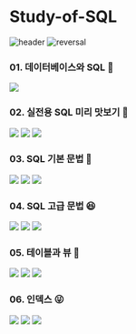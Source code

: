 # Study-of-SQL
![header](https://capsule-render.vercel.app/api?type=wave&color=80C2EE&height=300&section=header&text=STUDY%20OF%20SQL&fontSize=90)
![reversal](https://capsule-render.vercel.app/api?type=rect&text=RECT&fontAlign=30&fontSize=30&desc=Use%20theme&descAlign=60&descAlignY=50&theme=radical)

### 01. 데이터베이스와 SQL 🧐  
<a href="https://velog.io/@kimminseo9/SQL-01-1-%EB%8D%B0%EC%9D%B4%ED%84%B0%EB%B2%A0%EC%9D%B4%EC%8A%A4-%EC%95%8C%EC%95%84%EB%B3%B4%EA%B8%B0"><img src="https://img.shields.io/badge/01. 데이터베이스 알아보기-0085CA?style=flat-square&logo=velog&logoColor=white"/></a>

### 02. 실전용 SQL 미리 맛보기 🙂
<a href="https://velog.io/@kimminseo9/SQL-02-1-%EB%8D%B0%EC%9D%B4%ED%84%B0%EB%B2%A0%EC%9D%B4%EC%8A%A4-%EB%AA%A8%EB%8D%B8%EB%A7%81"><img src="https://img.shields.io/badge/01. 데이터베이스 모델링-0085CA?style=flat-square&logo=velog&logoColor=white"/></a>
<a href="https://velog.io/@kimminseo9/SQL-02-2-%EB%8D%B0%EC%9D%B4%ED%84%B0%EB%B2%A0%EC%9D%B4%EC%8A%A4-%EC%8B%9C%EC%9E%91%EB%B6%80%ED%84%B0-%EB%81%9D%EA%B9%8C%EC%A7%80"><img src="https://img.shields.io/badge/02. 데이터베이스 시작부터 끝까지-0085CA?style=flat-square&logo=velog&logoColor=white"/></a>
<a href="https://velog.io/@kimminseo9/SQL-02-3-%EB%8D%B0%EC%9D%B4%ED%84%B0%EB%B2%A0%EC%9D%B4%EC%8A%A4-%EA%B0%9C%EC%B2%B4"><img src="https://img.shields.io/badge/03. 데이터베이스 개체-0085CA?style=flat-square&logo=velog&logoColor=white"/></a>    
    
### 03. SQL 기본 문법 🥸
<a href="https://velog.io/@kimminseo9/SQL-03-1-SELECT-FROM-WHERE"><img src="https://img.shields.io/badge/01. SELECT ~ FROM ~ WHERE-0085CA?style=flat-square&logo=velog&logoColor=white"/></a> 
<a href="https://velog.io/@kimminseo9/SQL-03-2-%EC%A2%80-%EB%8D%94-%EA%B9%8A%EA%B2%8C-%EC%95%8C%EC%95%84%EB%B3%B4%EB%8A%94-SELECT-%EB%AC%B8"><img src="https://img.shields.io/badge/02. 좀 더 깊게 알아보는 SELECT 문-0085CA?style=flat-square&logo=velog&logoColor=white"/></a> 
<a href="https://velog.io/@kimminseo9/SQL-03-3-%EB%8D%B0%EC%9D%B4%ED%84%B0-%EB%B3%80%EA%B2%BD%EC%9D%84-%EC%9C%84%ED%95%9C-SQL-%EB%AC%B8"><img src="https://img.shields.io/badge/03. 데이터 변경을 위한 SQL 문-0085CA?style=flat-square&logo=velog&logoColor=white"/></a> 
    
### 04. SQL 고급 문법 😆
<a href="https://velog.io/@kimminseo9/SQL-04-1-MySQL%EC%9D%98-%EB%8D%B0%EC%9D%B4%ED%84%B0-%ED%98%95%EC%8B%9D"><img src="https://img.shields.io/badge/01. MySQL의 데이터 형식-0085CA?style=flat-square&logo=velog&logoColor=white"/></a> 
<a href="https://velog.io/@kimminseo9/SQL-04-2-%EB%91%90-%ED%85%8C%EC%9D%B4%EB%B8%94%EC%9D%84-%EB%AC%B6%EB%8A%94-%EC%A1%B0%EC%9D%B8"><img src="https://img.shields.io/badge/02. 두 테이블을 묶는 조인-0085CA?style=flat-square&logo=velog&logoColor=white"/></a> 
<a href="https://velog.io/@kimminseo9/SQL-04-3-SQL-%ED%94%84%EB%A1%9C%EA%B7%B8%EB%9E%98%EB%B0%8D"><img src="https://img.shields.io/badge/03. SQL 프로그래밍-0085CA?style=flat-square&logo=velog&logoColor=white"/></a> 

### 05. 테이블과 뷰 🤩
<a href="https://velog.io/@kimminseo9/SQL-05-1-SQL-%ED%85%8C%EC%9D%B4%EB%B8%94-%EB%A7%8C%EB%93%A4%EA%B8%B0"><img src="https://img.shields.io/badge/01. SQL 테이블 만들기-0085CA?style=flat-square&logo=velog&logoColor=white"/></a> 
<a href="https://velog.io/@kimminseo9/SQL-05-2-%EC%A0%9C%EC%95%BD%EC%A1%B0%EA%B1%B4%EC%9C%BC%EB%A1%9C-%ED%85%8C%EC%9D%B4%EB%B8%94%EC%9D%84-%EA%B2%AC%EA%B3%A0%ED%95%98%EA%B2%8C"><img src="https://img.shields.io/badge/02. 제약조건으로 테이블을 견고하게-0085CA?style=flat-square&logo=velog&logoColor=white"/></a>
<a href="https://velog.io/@kimminseo9/SQL-05-3-%EA%B0%80%EC%83%81%EC%9D%98-%ED%85%8C%EC%9D%B4%EB%B8%94-%EB%B7%B0"><img src="https://img.shields.io/badge/03. 가상의 테이블: 뷰-0085CA?style=flat-square&logo=velog&logoColor=white"/></a>

### 06. 인덱스 😜
<a href="https://velog.io/@kimminseo9/SQL-06-1-%EC%9D%B8%EB%8D%B1%EC%8A%A4-%EA%B0%9C%EB%85%90%EC%9D%84-%ED%8C%8C%EC%95%85%ED%95%98%EC%9E%90"><img src="https://img.shields.io/badge/01. 인덱스 개념을 파악하자-0085CA?style=flat-square&logo=velog&logoColor=white"/></a> 
<a href="https://velog.io/@kimminseo9/SQL-06-2-%EC%9D%B8%EB%8D%B1%EC%8A%A4%EC%9D%98-%EB%82%B4%EB%B6%80-%EC%9E%91%EB%8F%99"><img src="https://img.shields.io/badge/02. 인덱스의 내부 작동-0085CA?style=flat-square&logo=velog&logoColor=white"/></a> 
<a href="https://velog.io/@kimminseo9/SQL-06-3-%EC%9D%B8%EB%8D%B1%EC%8A%A4%EC%9D%98-%EC%8B%A4%EC%A0%9C-%EC%82%AC%EC%9A%A9"><img src="https://img.shields.io/badge/03. 인덱스의 실제 사용-0085CA?style=flat-square&logo=velog&logoColor=white"/></a> 
